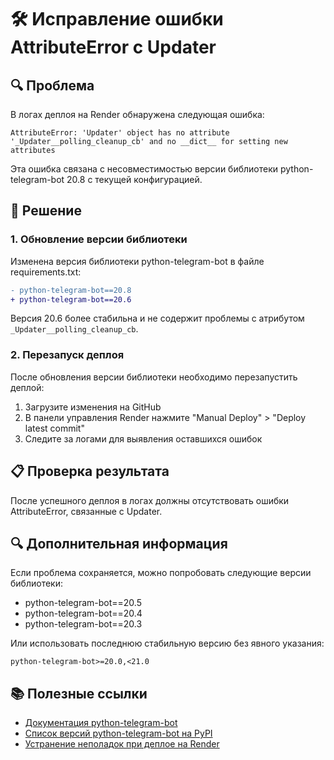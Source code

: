 # 🛠️ Исправление ошибки AttributeError с Updater

## 🔍 Проблема

В логах деплоя на Render обнаружена следующая ошибка:

```
AttributeError: 'Updater' object has no attribute '_Updater__polling_cleanup_cb' and no __dict__ for setting new attributes
```

Эта ошибка связана с несовместимостью версии библиотеки python-telegram-bot 20.8 с текущей конфигурацией.

## 🔧 Решение

### 1. Обновление версии библиотеки

Изменена версия библиотеки python-telegram-bot в файле requirements.txt:

```diff
- python-telegram-bot==20.8
+ python-telegram-bot==20.6
```

Версия 20.6 более стабильна и не содержит проблемы с атрибутом `_Updater__polling_cleanup_cb`.

### 2. Перезапуск деплоя

После обновления версии библиотеки необходимо перезапустить деплой:

1. Загрузите изменения на GitHub
2. В панели управления Render нажмите "Manual Deploy" > "Deploy latest commit"
3. Следите за логами для выявления оставшихся ошибок

## 📋 Проверка результата

После успешного деплоя в логах должны отсутствовать ошибки AttributeError, связанные с Updater.

## 🔍 Дополнительная информация

Если проблема сохраняется, можно попробовать следующие версии библиотеки:
- python-telegram-bot==20.5
- python-telegram-bot==20.4
- python-telegram-bot==20.3

Или использовать последнюю стабильную версию без явного указания:
```
python-telegram-bot>=20.0,<21.0
```

## 📚 Полезные ссылки

- [Документация python-telegram-bot](https://python-telegram-bot.readthedocs.io/)
- [Список версий python-telegram-bot на PyPI](https://pypi.org/project/python-telegram-bot/#history)
- [Устранение неполадок при деплое на Render](https://render.com/docs/troubleshooting-deploys) 